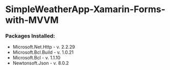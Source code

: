 # SimpleWeatherApp-Xamarin-Forms-with-MVVM

### Packages Installed:
- Microsoft.Net.Http    - v. 2.2.29
- Microsoft.Bcl.Build   - v. 1.0.21
- Microsoft.Bcl         - v. 1.1.10
- Newtonsoft.Json       - v. 8.0.2
